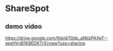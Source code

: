 # ShareSpot
## demo video
https://drive.google.com/file/d/10dp_aNtIzPAXeT--xesHVnB1K8EDKTrX/view?usp=sharing
